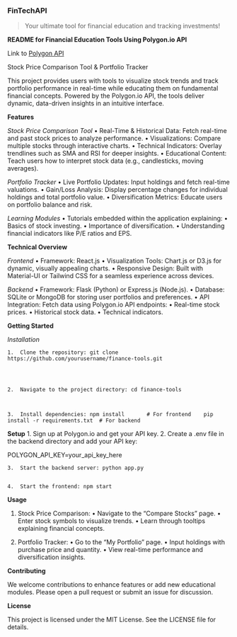 ### FinTechAPI

> Your ultimate tool for financial education and tracking investments!

**README for Financial Education Tools Using Polygon.io API**

Link to [Polygon API](https://polygon.io/)

Stock Price Comparison Tool & Portfolio Tracker

This project provides users with tools to visualize stock trends and track portfolio performance in real-time while educating them on fundamental financial concepts. Powered by the Polygon.io API, the tools deliver dynamic, data-driven insights in an intuitive interface.

**Features**

_Stock Price Comparison Tool_
	•	Real-Time & Historical Data: Fetch real-time and past stock prices to analyze performance.
	•	Visualizations: Compare multiple stocks through interactive charts.
	•	Technical Indicators: Overlay trendlines such as SMA and RSI for deeper insights.
	•	Educational Content: Teach users how to interpret stock data (e.g., candlesticks, moving averages).

 

_Portfolio Tracker_
	•	Live Portfolio Updates: Input holdings and fetch real-time valuations.
	•	Gain/Loss Analysis: Display percentage changes for individual holdings and total portfolio value.
	•	Diversification Metrics: Educate users on portfolio balance and risk.



_Learning Modules_
	•	Tutorials embedded within the application explaining:
	•	Basics of stock investing.
	•	Importance of diversification.
	•	Understanding financial indicators like P/E ratios and EPS.

 

**Technical Overview**

_Frontend_
	•	Framework: React.js
	•	Visualization Tools: Chart.js or D3.js for dynamic, visually appealing charts.
	•	Responsive Design: Built with Material-UI or Tailwind CSS for a seamless experience across devices.

 

_Backend_
	•	Framework: Flask (Python) or Express.js (Node.js).
	•	Database: SQLite or MongoDB for storing user portfolios and preferences.
	•	API Integration: Fetch data using Polygon.io API endpoints:
	•	Real-time stock prices.
	•	Historical stock data.
	•	Technical indicators.

 

**Getting Started**

_Installation_

	1.	Clone the repository: git clone https://github.com/yourusername/finance-tools.git




	2.	Navigate to the project directory: cd finance-tools



	3.	Install dependencies: npm install       # For frontend    pip install -r requirements.txt  # For backend
 





**Setup**
	1.	Sign up at Polygon.io and get your API key.
	2.	Create a .env file in the backend directory and add your API key:

POLYGON_API_KEY=your_api_key_here


	3.	Start the backend server: python app.py


	4.	Start the frontend: npm start

**Usage**

1.	Stock Price Comparison:
	•	Navigate to the “Compare Stocks” page.
	•	Enter stock symbols to visualize trends.
	•	Learn through tooltips explaining financial concepts.

 2.	Portfolio Tracker:
	•	Go to the “My Portfolio” page.
	•	Input holdings with purchase price and quantity.
	•	View real-time performance and diversification insights.



**Contributing**

We welcome contributions to enhance features or add new educational modules. Please open a pull request or submit an issue for discussion.



**License**

This project is licensed under the MIT License. See the LICENSE file for details.

